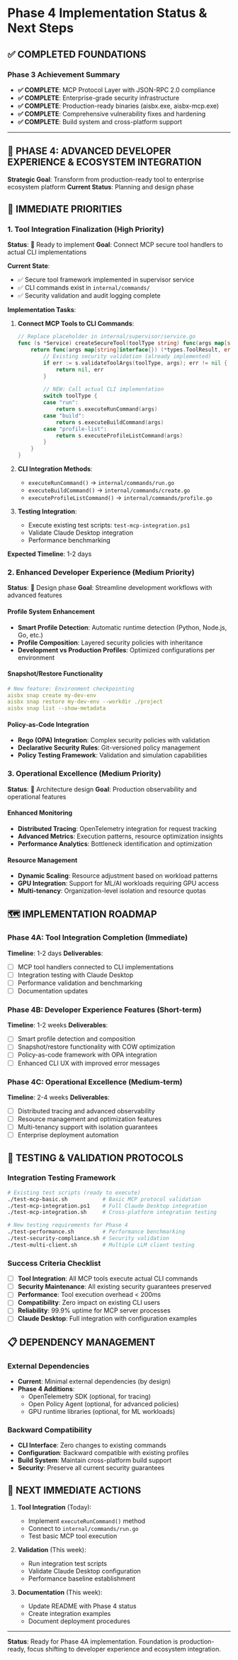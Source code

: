 # Phase 4 Implementation Status & Next Steps

## ✅ **COMPLETED FOUNDATIONS**

### Phase 3 Achievement Summary
- **✅ COMPLETE**: MCP Protocol Layer with JSON-RPC 2.0 compliance
- **✅ COMPLETE**: Enterprise-grade security infrastructure 
- **✅ COMPLETE**: Production-ready binaries (aisbx.exe, aisbx-mcp.exe)
- **✅ COMPLETE**: Comprehensive vulnerability fixes and hardening
- **✅ COMPLETE**: Build system and cross-platform support

---

## 🚀 **PHASE 4: ADVANCED DEVELOPER EXPERIENCE & ECOSYSTEM INTEGRATION**

**Strategic Goal**: Transform from production-ready tool to enterprise ecosystem platform
**Current Status**: Planning and design phase

## 🎯 **IMMEDIATE PRIORITIES**

### 1. Tool Integration Finalization (High Priority)
**Status**: 🚀 Ready to implement
**Goal**: Connect MCP secure tool handlers to actual CLI implementations

**Current State**:
- ✅ Secure tool framework implemented in supervisor service
- ✅ CLI commands exist in `internal/commands/`
- ✅ Security validation and audit logging complete

**Implementation Tasks**:
1. **Connect MCP Tools to CLI Commands**:
   ```go
   // Replace placeholder in internal/supervisor/service.go
   func (s *Service) createSecureTool(toolType string) func(args map[string]interface{}) (*types.ToolResult, error) {
       return func(args map[string]interface{}) (*types.ToolResult, error) {
           // Existing security validation (already implemented)
           if err := s.validateToolArgs(toolType, args); err != nil {
               return nil, err
           }
           
           // NEW: Call actual CLI implementation
           switch toolType {
           case "run":
               return s.executeRunCommand(args)
           case "build": 
               return s.executeBuildCommand(args)
           case "profile-list":
               return s.executeProfileListCommand(args)
           }
       }
   }
   ```

2. **CLI Integration Methods**:
   - `executeRunCommand()` → `internal/commands/run.go`
   - `executeBuildCommand()` → `internal/commands/create.go`
   - `executeProfileListCommand()` → `internal/commands/profile.go`

3. **Testing Integration**:
   - Execute existing test scripts: `test-mcp-integration.ps1`
   - Validate Claude Desktop integration
   - Performance benchmarking

**Expected Timeline**: 1-2 days

### 2. Enhanced Developer Experience (Medium Priority)
**Status**: 🎯 Design phase
**Goal**: Streamline development workflows with advanced features

#### **Profile System Enhancement**
- **Smart Profile Detection**: Automatic runtime detection (Python, Node.js, Go, etc.)
- **Profile Composition**: Layered security policies with inheritance
- **Development vs Production Profiles**: Optimized configurations per environment

#### **Snapshot/Restore Functionality**
```yaml
# New feature: Environment checkpointing
aisbx snap create my-dev-env
aisbx snap restore my-dev-env --workdir ./project
aisbx snap list --show-metadata
```

#### **Policy-as-Code Integration**
- **Rego (OPA) Integration**: Complex security policies with validation
- **Declarative Security Rules**: Git-versioned policy management
- **Policy Testing Framework**: Validation and simulation capabilities

### 3. Operational Excellence (Medium Priority)
**Status**: 🎯 Architecture design
**Goal**: Production observability and operational features

#### **Enhanced Monitoring**
- **Distributed Tracing**: OpenTelemetry integration for request tracking
- **Advanced Metrics**: Execution patterns, resource optimization insights
- **Performance Analytics**: Bottleneck identification and optimization

#### **Resource Management**
- **Dynamic Scaling**: Resource adjustment based on workload patterns
- **GPU Integration**: Support for ML/AI workloads requiring GPU access
- **Multi-tenancy**: Organization-level isolation and resource quotas

## 🗺️ **IMPLEMENTATION ROADMAP**

### **Phase 4A: Tool Integration Completion** (Immediate)
**Timeline**: 1-2 days
**Deliverables**:
- [ ] MCP tool handlers connected to CLI implementations
- [ ] Integration testing with Claude Desktop
- [ ] Performance validation and benchmarking
- [ ] Documentation updates

### **Phase 4B: Developer Experience Features** (Short-term)
**Timeline**: 1-2 weeks
**Deliverables**:
- [ ] Smart profile detection and composition
- [ ] Snapshot/restore functionality with COW optimization
- [ ] Policy-as-code framework with OPA integration
- [ ] Enhanced CLI UX with improved error messages

### **Phase 4C: Operational Excellence** (Medium-term)
**Timeline**: 2-4 weeks
**Deliverables**:
- [ ] Distributed tracing and advanced observability
- [ ] Resource management and optimization features
- [ ] Multi-tenancy support with isolation guarantees
- [ ] Enterprise deployment automation

## 🧪 **TESTING & VALIDATION PROTOCOLS**

### **Integration Testing Framework**
```bash
# Existing test scripts (ready to execute)
./test-mcp-basic.sh           # Basic MCP protocol validation
./test-mcp-integration.ps1    # Full Claude Desktop integration
./test-mcp-integration.sh     # Cross-platform integration testing

# New testing requirements for Phase 4
./test-performance.sh         # Performance benchmarking
./test-security-compliance.sh # Security validation
./test-multi-client.sh        # Multiple LLM client testing
```

### **Success Criteria Checklist**
- [ ] **Tool Integration**: All MCP tools execute actual CLI commands
- [ ] **Security Maintenance**: All existing security guarantees preserved
- [ ] **Performance**: Tool execution overhead < 200ms
- [ ] **Compatibility**: Zero impact on existing CLI users
- [ ] **Reliability**: 99.9% uptime for MCP server processes
- [ ] **Claude Desktop**: Full integration with configuration examples

## 📋 **DEPENDENCY MANAGEMENT**

### **External Dependencies**
- **Current**: Minimal external dependencies (by design)
- **Phase 4 Additions**:
  - OpenTelemetry SDK (optional, for tracing)
  - Open Policy Agent (optional, for advanced policies)
  - GPU runtime libraries (optional, for ML workloads)

### **Backward Compatibility**
- **CLI Interface**: Zero changes to existing commands
- **Configuration**: Backward compatible with existing profiles
- **Build System**: Maintain cross-platform build support
- **Security**: Preserve all current security guarantees

## 🚀 **NEXT IMMEDIATE ACTIONS**

1. **Tool Integration** (Today):
   - Implement `executeRunCommand()` method
   - Connect to `internal/commands/run.go`
   - Test basic MCP tool execution

2. **Validation** (This week):
   - Run integration test scripts
   - Validate Claude Desktop configuration
   - Performance baseline establishment

3. **Documentation** (This week):
   - Update README with Phase 4 status
   - Create integration examples
   - Document deployment procedures

---

**Status**: Ready for Phase 4A implementation. Foundation is production-ready, focus shifting to developer experience and ecosystem integration.